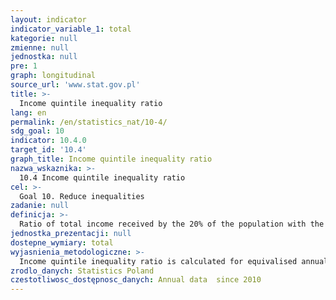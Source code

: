 ```yaml
---
layout: indicator
indicator_variable_1: total
kategorie: null
zmienne: null
jednostka: null
pre: 1
graph: longitudinal
source_url: 'www.stat.gov.pl'
title: >-
  Income quintile inequality ratio
lang: en
permalink: /en/statistics_nat/10-4/
sdg_goal: 10
indicator: 10.4.0
target_id: '10.4'
graph_title: Income quintile inequality ratio
nazwa_wskaznika: >-
  10.4 Income quintile inequality ratio
cel: >-
  Goal 10. Reduce inequalities
zadanie: null
definicja: >-
  Ratio of total income received by the 20% of the population with the highest income (top quintile) to that received by the 20% of the population with the lowest income (lowest quintile). In the EU-SILC survey, the income quintile inequality ratio is calculated for equivalised annual disposable income of households.
jednostka_prezentacji: null
dostepne_wymiary: total
wyjasnienia_metodologiczne: >-
  Income quintile inequality ratio is calculated for equivalised annual disposable income of households and its members. It is the ratio of the equivalised disposable income after social transfers of people belonging in the fifth (top) income quintile to the equivalised disposable income after social transfers of those belonging in the first (lowest) income quintile. This indicator is calculated forDisposable income is defined as a sum of the net (after deduction of income tax prepayment, tax on income from property, social and health insurance contributions) annual monetary incomes (in case of hired employment taking into account also non-monetary profit from the use of the company car) gained by all the household members reduced by: property tax, inter-household cash transfers paid and balance of offsetting settlements with the Tax Office.The equivalence scales are the parameters which allow to compare the conditions of households of different sizes and different demographic structures. They show an impact of the demographic structure on the household s costs of living. For the calculation of income statistics the modified OECD equivalence scale was applied which is calculated as follows: 1 – for the first adult household member, 0.5 – for the second and each subsequent household member aged 14 and over, 0.3 – for every child in the household under 14.Household is a group of persons related to each other by kinship or not, living together and sharing their income and expenditure (multi-person household) or a single person, not sharing his/her income or expenditure with any other person, whether living alone or with other persons (one-person household).
zrodlo_danych: Statistics Poland
czestotliwosc_dostępnosc_danych: Annual data  since 2010
---
```

